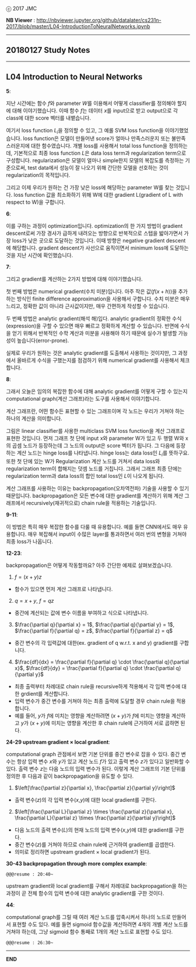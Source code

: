 ⓒ 2017 JMC

**NB Viewer** : http://nbviewer.jupyter.org/github/datalater/cs231n-2017/blob/master/L04-IntroductionToNeuralNetworks.ipynb

---

## 20180127 Study Notes


---

## L04 Introduction to Neural Networks

**5**:

지난 시간에는 함수 $f$와 parameter $W$를 이용해서 어떻게 classifier를 정의해야 할지에 대해 이야기했습니다.
이때 함수 $f$는 데이터 $x$를 input으로 받고 output으로 각 class에 대한 score 벡터를 내뱉습니다.

여기서 loss function $L_i$을 정의할 수 있고, 그 예롤 SVM loss function을 이야기했었습니다.
loss function은 모델이 만들어낸 score가 얼마나 만족스러운지 또는 불만족스러운지에 대한 함수였습니다.
개별 loss를 사용해서 total loss function을 정의하는데, 기본적으로 최종 loss function $L$은 data loss term과 regularization term으로 구성합니다.
regularization은 모델이 얼마나 simple한지 모델의 복잡도를 측정하는 기준으로써, test data에서 성능이 잘 나오기 위해 간단한 모델을 선호하는 것이 regularization의 목적입니다.

그리고 이제 우리가 원하는 건 가장 낮은 loss에 해당하는 parameter W를 찾는 것입니다.
loss function 값을 최소화하기 위해 W에 대한 gradient L(gradient of L with respect to W)을 구합니다.

**6**:

이를 구하는 과정이 optimization입니다.
optimization의 한 가지 방법이 gradient descent로써 가장 경사가 급하게 내려오는 방향으로 반복적으로 스텝을 밟아가면서 가장 loss가 낮은 곳으로 도달하는 것입니다.
이때 방향은 negative gradient descent에 해당합니다.
gradient descent가 사선으로 움직이면서 minimum loss에 도달하는 것을 지난 시간에 확인했습니다.

**7**:

그리고 gradient를 계산하는 2가지 방법에 대해 이야기했습니다.

첫 번째 방법은 numerical gradient(수치 미분)입니다.
아주 작은 값($f(x+h)$)을 추가하는 방식인 finite difference approximation을 사용해서 구합니다.
수치 미분은 매우 느리고, 정확한 값이 아니라 근사값이지만, 매우 간편하게 작성할 수 있습니다.

두 번째 방법은 analytic gradient(해석 해)입다.
analytic gradient의 정확한 수식(expression)을 구할 수 있으면 매우 빠르고 정확하게 계산할 수 있습니다.
반면에 수식을 얻기 위해서 반복적인 수학 계산과 미분을 사용해야 하기 때문에 실수가 발생할 가능성이 높습니다(error-prone).

실제로 우리가 원하는 것은 analytic gradient를 도출해서 사용하는 것이지만, 그 과정에서 올바르게 수식을 구했는지를 점검하기 위해 numerical gradient를 사용해서 체크합니다.

**8**:

그래서 오늘은 임의의 복잡한 함수에 대해 analytic gradient를 어떻게 구할 수 있는지 computational graph(계산 그래프)라는 도구를 사용해서 이야기합니다.

계산 그래프란, 어떤 함수든 표현할 수 있는 그래프이며 각 노드는 우리가 거쳐야 하는 하나의 계산을 의미합니다.

그림은 linear classifier를 사용한 multiclass SVM loss function을 계산 그래프로 표현한 것입니다.
먼저 그래프 첫 단에 input x와 parameter W가 있고 두 행렬 W와 x의 곱셈 노드가 등장하는데 그 노드의 output은 score 벡터가 됩니다.
그 다음에 등장하는 계산 노드는 hinge loss를 나타냅니다.
hinge loss는 data loss인 $L_i$를 뜻하구요.
또한 첫 단에 있는 W가 Regularization 계산 노드를 거쳐서 data loss와 regularization term이 합해지는 덧셈 노드를 거칩니다.
그래서 그래프 최종 단에는 regularization term과 data loss의 합인 total loss인 $L$이 나오게 됩니다.

계산 그래프를 사용하는 이유는 backpropagation(오차역전파) 기술을 사용할 수 있기 때문입니다.
backpropagation은 모든 변수에 대한 gradient를 계산하기 위해 계산 그래프에서 recursively(재귀적으로) chain rule을 적용하는 기술입니다.

**9-11**:

이 방법은 특히 매우 복잡한 함수를 다룰 때 유용합니다.
예를 들면 CNN에서도 매우 유용합니다.
매우 복잡해서 input이 수많은 layer를 통과하면서 여러 번의 변형을 거쳐야 최종 loss가 나옵니다.

**12-23**:

backpropagation은 어떻게 작동할까요?
아주 간단한 예제로 살펴보겠습니다.

1. $f = (x+y)z$
+ 함수가 있으면 먼저 계산 그래프로 나타냅니다.
2. $q = x + y$, $f = qz$
+ 중간에 계산되는 값에 변수 이름을 부여하고 식으로 나타냅니다.
3. $\frac{\partial q}{\partial x} = 1$, $\frac{\partial q}{\partial y} = 1$, $\frac{\partial f}{\partial q} = z$, $\frac{\partial f}{\partial z} = q$
+ 중간 변수의 각 입력값에 대한(ex. gradient of q w.r.t. x and y) gradient를 구합니다.
4. $\frac{df}{dx} = \frac{\partial f}{\partial q} \cdot \frac{\partial q}{\partial x}$, $\frac{df}{dy} = \frac{\partial f}{\partial q} \cdot \frac{\partial q}{\partial y}$
+ 최종 출력부터 차례대로 chain rule을 recursive하게 적용해서 각 입력 변수에 대한 grdient를 계산합니다.
+ 입력 변수가 중간 변수를 거쳐야 하는 최종 출력에 도달할 경우 chain rule을 적용합니다.
+ 예를 들어, $y$가 $f$에 미치는 영향을 계산하려면 $(x+y)$가 $f$에 미치는 영향을 계산하고 $y$가 $(x+y)$에 미치는 영향을 계산한 후 chain rule에 근거하여 서로 곱하면 된다.

**24-29 upstream gradient $\times$ local gradient**:

computational graph 관점에서 보면 기본 단위를 중간 변수로 잡을 수 있다.
중간 변수는 항상 입력 변수 $x$와 $y$가 있고 계산 노드 $f$가 있고 출력 변수 $z$가 있다고 일반화할 수 있다.
출력 변수 $z$는 다음 노드의 입력 변수가 된다.
이렇게 계산 그래프의 기본 단위를 정의한 후 다음과 같이 backpropagation을 유도할 수 있다.

1. $\left[\frac{\partial z}{\partial x}, \frac{\partial z}{\partial y}\right]$
+ 출력 변수($z$)의 각 입력 변수($x$,$y$)에 대한 local gradient를 구한다.
2. $\left[\frac{\partial L}{\partial z} \times \frac{\partial z}{\partial x}, \frac{\partial L}{\partial z} \times \frac{\partial z}{\partial y}\right]$
+ 다음 노드의 출력 변수($L$)의 현재 노드의 입력 변수($x$,$y$)에 대한 gradient를 구한다.
+ 중간 변수($z$)를 거쳐야 하므로 chain rule에 근거하여 gradient를 곱셉한다.
+ 의미로 정리하면 upstream gradient $\times$ local gradient가 된다.

**30-43 backpropagation through more complex example**:

`@@@resume : 20:40~`

upstream gradient와 local gradient를 구해서 차례대로 backpropagation을 하는 과정이 곧 전체 함수의 입력 변수에 대한 analytic gradient를 구한 것이다.

**44**:

computational graph를 그릴 때 여러 계산 노드를 압축시켜서 하나의 노드로 만들어서 표현할 수도 있다.
예를 들면 sigmoid 함수값을 계산하려면 4개의 개별 계산 노드를 거쳐야 하는데, 그냥 sigmoid 함수 통째로 1개의 계산 노드로 표현할 수도 있다.

`@@@resume : 26:30~`




---

**END**
